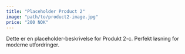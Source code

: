 ```yaml
---
title: "Placeholder Product 2"
image: "path/to/product2-image.jpg"
price: "200 NOK"
---
```


Dette er en placeholder-beskrivelse for Produkt 2-c. Perfekt løsning for moderne utfordringer.
